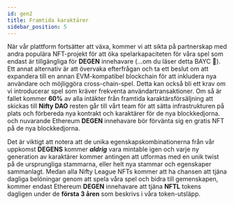```yaml
---
id: gen2
title: Framtida karaktärer
sidebar_position: 5
---
```


När vår plattform fortsätter att växa, kommer vi att sikta på partnerskap med andra populära NFT-projekt för att öka spelarkapaciteten för våra spel som endast är tillgängliga för **DEGEN** innehavare (...om du läser detta BAYC 💜). Ett annat alternativ är att övervaka efterfrågan och ta ett beslut om att expandera till en annan EVM-kompatibel blockchain för att inkludera nya användare och möjliggöra cross-chain-spel. Detta kan också bli ett krav om vi introducerar spel som kräver frekventa användartransaktioner. Om så är fallet kommer **60%** av alla intäkter från framtida karaktärsförsäljning att skickas till **Nifty DAO** resten går till vårt team för att sätta infrastrukturen på plats och förbereda nya kontrakt och karaktärer för de nya blockkedjorna. och nuvarande Ethereum **DEGEN** innehavare bör förvänta sig en gratis NFT på de nya blockkedjorna.

Det är viktigt att notera att de unika egenskapskombinationerna från vår uppkomst **DEGENS** kommer **_aldrig_** vara mintable igen och varje ny generation av karaktärer kommer antingen att utformas med en unik twist på de ursprungliga stammarna, eller helt nya stammar och egenskaper sammanlagt. Medan alla Nifty League NFTs kommer att ha chansen att tjäna dagliga belöningar genom att spela våra spel och bidra till gemenskapen, kommer endast Ethereum **DEGEN** innehavare att tjäna **NFTL** tokens dagligen under de **första 3 åren** som beskrivs i våra token-utsläpp.
